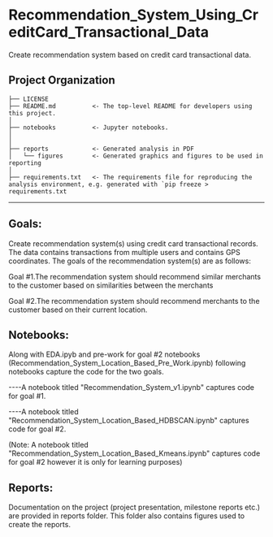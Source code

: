 ﻿Recommendation_System_Using_CreditCard_Transactional_Data
==========================================================

Create recommendation system based on credit card transactional data.

Project Organization
--------------------

    ├── LICENSE
    ├── README.md          <- The top-level README for developers using this project.
    │
    ├── notebooks          <- Jupyter notebooks.
    │
    │
    ├── reports            <- Generated analysis in PDF
    │   └── figures        <- Generated graphics and figures to be used in reporting
    │
    ├── requirements.txt   <- The requirements file for reproducing the analysis environment, e.g. generated with `pip freeze > requirements.txt


--------

Goals:
-------

Create recommendation system(s) using credit card transactional records. The data contains transactions from multiple users and contains GPS coordinates. 
The goals of the recommendation system(s) are as follows:

Goal #1.The recommendation system should recommend similar merchants to the customer based on similarities between the merchants

Goal #2.The recommendation system should recommend merchants to the customer based on their current location. 


Notebooks:
----------


Along with EDA.ipyb and pre-work for goal #2 notebooks (Recommendation_System_Location_Based_Pre_Work.ipynb) following notebooks capture the code for the two goals.

----A notebook titled "Recommendation_System_v1.ipynb" captures code for goal #1.
 
----A notebook titled "Recommendation_System_Location_Based_HDBSCAN.ipynb" captures code for goal #2.

(Note: A notebook titled "Recommendation_System_Location_Based_Kmeans.ipynb" captures code for goal #2 however it is only for learning purposes)


Reports:
--------

Documentation on the project (project presentation, milestone reports etc.) are provided in reports folder. This folder also contains figures used to create the reports. 

 
